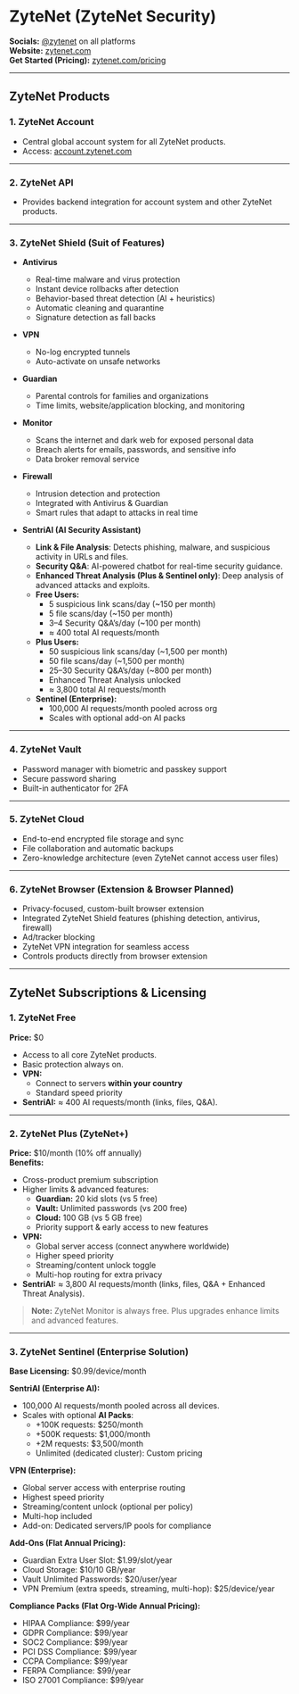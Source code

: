 # ZyteNet (ZyteNet Security)  
**Socials:** [@zytenet](https://twitter.com/zytenet) on all platforms  
**Website:** [zytenet.com](https://zytenet.com)  
**Get Started (Pricing):** [zytenet.com/pricing](https://zytenet.com/pricing)

---

## ZyteNet Products  

### 1. ZyteNet Account  
- Central global account system for all ZyteNet products.  
- Access: [account.zytenet.com](https://account.zytenet.com)  

---

### 2. ZyteNet API  
- Provides backend integration for account system and other ZyteNet products.  

---

### 3. ZyteNet Shield (Suit of Features)
- **Antivirus**  
  - Real-time malware and virus protection  
  - Instant device rollbacks after detection  
  - Behavior-based threat detection (AI + heuristics)  
  - Automatic cleaning and quarantine  
  - Signature detection as fall backs

- **VPN**  
  - No-log encrypted tunnels  
  - Auto-activate on unsafe networks  

- **Guardian**  
  - Parental controls for families and organizations  
  - Time limits, website/application blocking, and monitoring  

- **Monitor**  
  - Scans the internet and dark web for exposed personal data  
  - Breach alerts for emails, passwords, and sensitive info  
  - Data broker removal service  

- **Firewall**  
  - Intrusion detection and protection  
  - Integrated with Antivirus & Guardian  
  - Smart rules that adapt to attacks in real time  

- **SentriAI (AI Security Assistant)**  
  - **Link & File Analysis**: Detects phishing, malware, and suspicious activity in URLs and files.  
  - **Security Q&A**: AI-powered chatbot for real-time security guidance.  
  - **Enhanced Threat Analysis (Plus & Sentinel only)**: Deep analysis of advanced attacks and exploits.  
  - **Free Users:**  
    - 5 suspicious link scans/day (~150 per month)  
    - 5 file scans/day (~150 per month)  
    - 3–4 Security Q&A’s/day (~100 per month)  
    - ≈ 400 total AI requests/month  
  - **Plus Users:**  
    - 50 suspicious link scans/day (~1,500 per month)  
    - 50 file scans/day (~1,500 per month)  
    - 25–30 Security Q&A’s/day (~800 per month)  
    - Enhanced Threat Analysis unlocked  
    - ≈ 3,800 total AI requests/month  
  - **Sentinel (Enterprise):**  
    - 100,000 AI requests/month pooled across org  
    - Scales with optional add-on AI packs  

---

### 4. ZyteNet Vault  
- Password manager with biometric and passkey support  
- Secure password sharing  
- Built-in authenticator for 2FA  

---

### 5. ZyteNet Cloud  
- End-to-end encrypted file storage and sync  
- File collaboration and automatic backups  
- Zero-knowledge architecture (even ZyteNet cannot access user files)  

---

### 6. ZyteNet Browser (Extension & Browser Planned)  
- Privacy-focused, custom-built browser extension  
- Integrated ZyteNet Shield features (phishing detection, antivirus, firewall)  
- Ad/tracker blocking  
- ZyteNet VPN integration for seamless access  
- Controls products directly from browser extension  

---

## ZyteNet Subscriptions & Licensing  

### 1. ZyteNet Free  
**Price:** $0  
- Access to all core ZyteNet products.  
- Basic protection always on.  
- **VPN:**  
  - Connect to servers **within your country**  
  - Standard speed priority  
- **SentriAI:** ≈ 400 AI requests/month (links, files, Q&A).  

---

### 2. ZyteNet Plus (ZyteNet+)  
**Price:** $10/month (10% off annually)  
**Benefits:**  
- Cross-product premium subscription  
- Higher limits & advanced features:  
  - **Guardian:** 20 kid slots (vs 5 free)  
  - **Vault:** Unlimited passwords (vs 200 free)  
  - **Cloud:** 100 GB (vs 5 GB free)  
  - Priority support & early access to new features  
- **VPN:**  
  - Global server access (connect anywhere worldwide)  
  - Higher speed priority  
  - Streaming/content unlock toggle  
  - Multi-hop routing for extra privacy  
- **SentriAI:** ≈ 3,800 AI requests/month (links, files, Q&A + Enhanced Threat Analysis).  

> **Note:** ZyteNet Monitor is always free. Plus upgrades enhance limits and advanced features.  

---

### 3. ZyteNet Sentinel (Enterprise Solution)  
**Base Licensing:** $0.99/device/month  

**SentriAI (Enterprise AI):**  
- 100,000 AI requests/month pooled across all devices.  
- Scales with optional **AI Packs**:  
  - +100K requests: $250/month  
  - +500K requests: $1,000/month  
  - +2M requests: $3,500/month  
  - Unlimited (dedicated cluster): Custom pricing  

**VPN (Enterprise):**  
- Global server access with enterprise routing  
- Highest speed priority  
- Streaming/content unlock (optional per policy)  
- Multi-hop included  
- Add-on: Dedicated servers/IP pools for compliance  

**Add-Ons (Flat Annual Pricing):**  
- Guardian Extra User Slot: $1.99/slot/year  
- Cloud Storage: $10/10 GB/year  
- Vault Unlimited Passwords: $20/user/year  
- VPN Premium (extra speeds, streaming, multi-hop): $25/device/year  

**Compliance Packs (Flat Org-Wide Annual Pricing):**  
- HIPAA Compliance: $99/year  
- GDPR Compliance: $99/year  
- SOC2 Compliance: $99/year  
- PCI DSS Compliance: $99/year  
- CCPA Compliance: $99/year  
- FERPA Compliance: $99/year  
- ISO 27001 Compliance: $99/year  